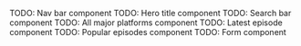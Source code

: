 TODO: Nav bar component
TODO: Hero title component
TODO: Search bar component
TODO: All major platforms component
TODO: Latest episode component
TODO: Popular episodes component
TODO: Form component
